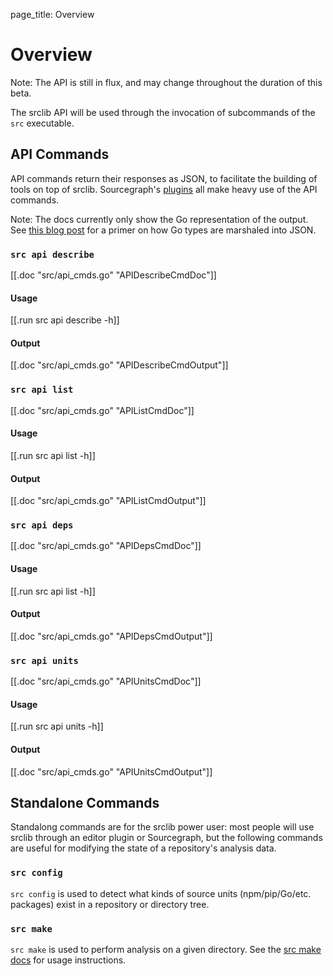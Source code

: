 page_title: Overview

# Overview
<div class="alert alert-danger" role="alert">Note: The API is still in flux, and may change throughout the duration of this beta.</div>

The srclib API will be used through the invocation of subcommands of the `src` executable.

## API Commands

API commands return their responses as JSON, to facilitate the building of tools on top of srclib. Sourcegraph's [plugins](#TODO-plugins-overview) all make heavy use of the API commands.

<div class="alert alert-danger" role="alert">Note: The docs currently only show the Go representation of the output. See <a href="https://blog.golang.org/json-and-go">this blog post</a> for a primer on how Go types are marshaled into JSON.</div>

<!-- TODO: This should be generated from 'commands' in mkdocs.yml -->

### `src api describe`

[[.doc "src/api_cmds.go" "APIDescribeCmdDoc"]]

#### Usage

[[.run src api describe -h]]

#### Output

[[.doc "src/api_cmds.go" "APIDescribeCmdOutput"]]

### `src api list`
[[.doc "src/api_cmds.go" "APIListCmdDoc"]]

#### Usage
[[.run src api list -h]]

#### Output
[[.doc "src/api_cmds.go" "APIListCmdOutput"]]

### `src api deps`
[[.doc "src/api_cmds.go" "APIDepsCmdDoc"]]

#### Usage
[[.run src api list -h]]

#### Output
[[.doc "src/api_cmds.go" "APIDepsCmdOutput"]]

### `src api units`
[[.doc "src/api_cmds.go" "APIUnitsCmdDoc"]]

#### Usage
[[.run src api units -h]]

#### Output
[[.doc "src/api_cmds.go" "APIUnitsCmdOutput"]]

## Standalone Commands

Standalong commands are for the srclib power user: most people will use srclib through an editor plugin or Sourcegraph, but the following commands are useful for modifying the state of a repository's analysis data.

### `src config`
`src config` is used to detect what kinds of source units (npm/pip/Go/etc. packages) exist in a repository or directory tree.

### `src make`
`src make` is used to perform analysis on a given directory. See the [src make docs](make.md) for usage instructions.
